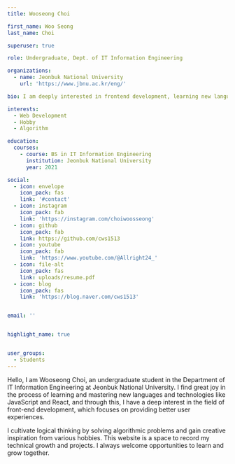 ```yaml
---
title: Wooseong Choi

first_name: Woo Seong
last_name: Choi

superuser: true

role: Undergraduate, Dept. of IT Information Engineering

organizations:
  - name: Jeonbuk National University
    url: 'https://www.jbnu.ac.kr/eng/'

bio: I am deeply interested in frontend development, learning new languages and technologies like JavaScript and React.

interests:
  - Web Development
  - Hobby
  - Algorithm

education:
  courses:
    - course: BS in IT Information Engineering
      institution: Jeonbuk National University
      year: 2021

social:
  - icon: envelope
    icon_pack: fas
    link: '#contact'
  - icon: instagram
    icon_pack: fab
    link: 'https://instagram.com/choiwoosseong' 
  - icon: github
    icon_pack: fab
    link: https://github.com/cws1513 
  - icon: youtube
    icon_pack: fab
    link: 'https://www.youtube.com/@Allright24_'
  - icon: file-alt
    icon_pack: fas
    link: uploads/resume.pdf
  - icon: blog           
    icon_pack: fas      
    link: 'https://blog.naver.com/cws1513' 


email: ''


highlight_name: true


user_groups:
  - Students
---
```


Hello, I am Wooseong Choi, an undergraduate student in the Department of IT Information Engineering at Jeonbuk National University. I find great joy in the process of learning and mastering new languages and technologies like JavaScript and React, and through this, I have a deep interest in the field of front-end development, which focuses on providing better user experiences.

I cultivate logical thinking by solving algorithmic problems and gain creative inspiration from various hobbies. This website is a space to record my technical growth and projects. I always welcome opportunities to learn and grow together.
